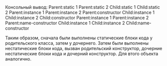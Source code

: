 Консольный вывод:
Parent:static 1
Parent:static 2
Child:static 1
Child:static 2
Parent:instance 1
Parent:instance 2
Parent:constructor
Child:instance 1
Child:instance 2
Child:constructor
Parent:instance 1
Parent:instance 2
Parent:name-constructor
Child:instance 1
Child:instance 2
Child:name-constructor

Таким образом, сначала были выполнены статические блоки кода у родительского класса, затем у дочернего.
Затем были выполнены нестатические блоки кода, вызван родительский конструктор, дочерние нестатические блоки кода и дочерний конструктор.
Для втого объекта аналогично.
